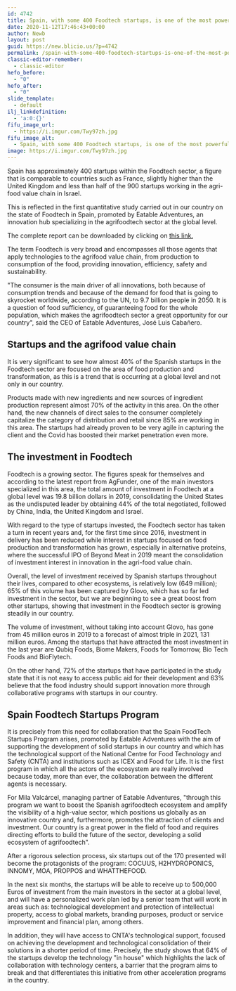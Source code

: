 ```yaml
---
id: 4742
title: Spain, with some 400 Foodtech startups, is one of the most powerful in the sector worldwide
date: 2020-11-12T17:46:43+00:00
author: Newb
layout: post
guid: https://new.blicio.us/?p=4742
permalink: /spain-with-some-400-foodtech-startups-is-one-of-the-most-powerful-in-the-sector-worldwide/
classic-editor-remember:
  - classic-editor
hefo_before:
  - "0"
hefo_after:
  - "0"
slide_template:
  - default
ilj_linkdefinition:
  - 'a:0:{}'
fifu_image_url:
  - https://i.imgur.com/Twy97zh.jpg
fifu_image_alt:
  - Spain, with some 400 Foodtech startups, is one of the most powerful in the sector worldwide
image: https://i.imgur.com/Twy97zh.jpg
---
```

Spain has approximately 400 startups within the Foodtech sector, a figure that is comparable to countries such as France, slightly higher than the United Kingdom and less than half of the 900 startups working in the agri-food value chain in Israel. 

This is reflected in the first quantitative study carried out in our country on the state of Foodtech in Spain, promoted by Eatable Adventures, an innovation hub specializing in the agrifoodtech sector at the global level.

The complete report can be downloaded by clicking on [this link.](https://www.eatableadventures.com/informe/)

The term Foodtech is very broad and encompasses all those agents that apply technologies to the agrifood value chain, from production to consumption of the food, providing innovation, efficiency, safety and sustainability.

"The consumer is the main driver of all innovations, both because of consumption trends and because of the demand for food that is going to skyrocket worldwide, according to the UN, to 9.7 billion people in 2050. It is a question of food sufficiency, of guaranteeing food for the whole population, which makes the agrifoodtech sector a great opportunity for our country", said the CEO of Eatable Adventures, José Luis Cabañero.

## Startups and the agrifood value chain

It is very significant to see how almost 40% of the Spanish startups in the Foodtech sector are focused on the area of food production and transformation, as this is a trend that is occurring at a global level and not only in our country.

Products made with new ingredients and new sources of ingredient production represent almost 70% of the activity in this area. On the other hand, the new channels of direct sales to the consumer completely capitalize the category of distribution and retail since 85% are working in this area. The startups had already proven to be very agile in capturing the client and the Covid has boosted their market penetration even more.

## The investment in Foodtech

Foodtech is a growing sector. The figures speak for themselves and according to the latest report from AgFunder, one of the main investors specialized in this area, the total amount of investment in Foodtech at a global level was 19.8 billion dollars in 2019, consolidating the United States as the undisputed leader by obtaining 44% of the total negotiated, followed by China, India, the United Kingdom and Israel.

With regard to the type of startups invested, the Foodtech sector has taken a turn in recent years and, for the first time since 2016, investment in delivery has been reduced while interest in startups focused on food production and transformation has grown, especially in alternative proteins, where the successful IPO of Beyond Meat in 2019 meant the consolidation of investment interest in innovation in the agri-food value chain.

Overall, the level of investment received by Spanish startups throughout their lives, compared to other ecosystems, is relatively low (649 million); 65% of this volume has been captured by Glovo, which has so far led investment in the sector, but we are beginning to see a great boost from other startups, showing that investment in the Foodtech sector is growing steadily in our country.

The volume of investment, without taking into account Glovo, has gone from 45 million euros in 2019 to a forecast of almost triple in 2021, 131 million euros. Among the startups that have attracted the most investment in the last year are Qubiq Foods, Biome Makers, Foods for Tomorrow, Bio Tech Foods and BioFlytech.

On the other hand, 72% of the startups that have participated in the study state that it is not easy to access public aid for their development and 63% believe that the food industry should support innovation more through collaborative programs with startups in our country.

## Spain Foodtech Startups Program

It is precisely from this need for collaboration that the Spain FoodTech Startups Program arises, promoted by Eatable Adventures with the aim of supporting the development of solid startups in our country and which has the technological support of the National Centre for Food Technology and Safety (CNTA) and institutions such as ICEX and Food for Life. It is the first program in which all the actors of the ecosystem are really involved because today, more than ever, the collaboration between the different agents is necessary. 

For Mila Valcárcel, managing partner of Eatable Adventures, "through this program we want to boost the Spanish agrifoodtech ecosystem and amplify the visibility of a high-value sector, which positions us globally as an innovative country and, furthermore, promotes the attraction of clients and investment. Our country is a great power in the field of food and requires directing efforts to build the future of the sector, developing a solid ecosystem of agrifoodtech".

After a rigorous selection process, six startups out of the 170 presented will become the protagonists of the program: COCUUS, H2HYDROPONICS, INNOMY, MOA, PROPPOS and WHATTHEFOOD.

In the next six months, the startups will be able to receive up to 500,000 Euros of investment from the main investors in the sector at a global level, and will have a personalized work plan led by a senior team that will work in areas such as: technological development and protection of intellectual property, access to global markets, branding purposes, product or service improvement and financial plan, among others.

In addition, they will have access to CNTA's technological support, focused on achieving the development and technological consolidation of their solutions in a shorter period of time. Precisely, the study shows that 64% of the startups develop the technology "in house" which highlights the lack of collaboration with technology centers, a barrier that the program aims to break and that differentiates this initiative from other acceleration programs in the country.